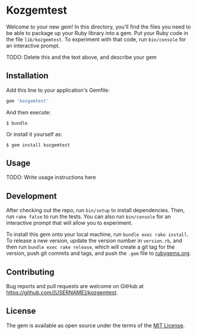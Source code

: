 # Kozgemtest

Welcome to your new gem! In this directory, you'll find the files you need to be able to package up your Ruby library into a gem. Put your Ruby code in the file `lib/kozgemtest`. To experiment with that code, run `bin/console` for an interactive prompt.

TODO: Delete this and the text above, and describe your gem

## Installation

Add this line to your application's Gemfile:

```ruby
gem 'kozgemtest'
```

And then execute:

    $ bundle

Or install it yourself as:

    $ gem install kozgemtest

## Usage

TODO: Write usage instructions here

## Development

After checking out the repo, run `bin/setup` to install dependencies. Then, run `rake false` to run the tests. You can also run `bin/console` for an interactive prompt that will allow you to experiment.

To install this gem onto your local machine, run `bundle exec rake install`. To release a new version, update the version number in `version.rb`, and then run `bundle exec rake release`, which will create a git tag for the version, push git commits and tags, and push the `.gem` file to [rubygems.org](https://rubygems.org).

## Contributing

Bug reports and pull requests are welcome on GitHub at https://github.com/[USERNAME]/kozgemtest.


## License

The gem is available as open source under the terms of the [MIT License](http://opensource.org/licenses/MIT).

